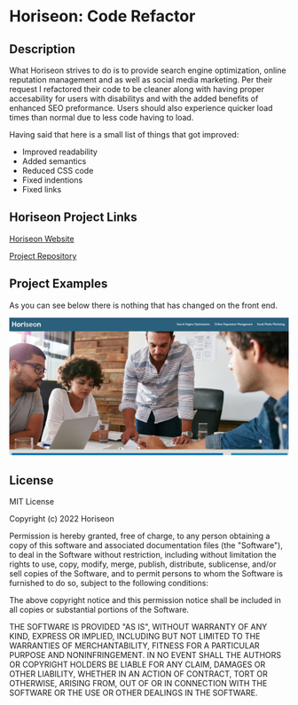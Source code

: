 # Horiseon: Code Refactor

## Description

What Horiseon strives to do is to provide search engine optimization, online reputation management and as well as social media marketing. Per their request I refactored their code to be cleaner along with having proper accesability for users with disabilitys and with the added benefits of enhanced SEO preformance. Users should also experience quicker load times than normal due to less code having to load. 

Having said that here is a small list of things that got improved:

- Improved readability
- Added semantics
- Reduced CSS code
- Fixed indentions
- Fixed links

## Horiseon Project Links

[Horiseon Website](https://tyestanley.github.io/horiseon-refactor)

[Project Repository](https://github.com/TyeStanley/horiseon-refactor)

## Project Examples

As you can see below there is nothing that has changed on the front end.

![Horiseon Homepage](assets/images/homepage-horiseon-example.PNG)


## License

 MIT License

Copyright (c) 2022 Horiseon

Permission is hereby granted, free of charge, to any person obtaining a copy
of this software and associated documentation files (the "Software"), to deal
in the Software without restriction, including without limitation the rights
to use, copy, modify, merge, publish, distribute, sublicense, and/or sell
copies of the Software, and to permit persons to whom the Software is
furnished to do so, subject to the following conditions:

The above copyright notice and this permission notice shall be included in all
copies or substantial portions of the Software.

THE SOFTWARE IS PROVIDED "AS IS", WITHOUT WARRANTY OF ANY KIND, EXPRESS OR
IMPLIED, INCLUDING BUT NOT LIMITED TO THE WARRANTIES OF MERCHANTABILITY,
FITNESS FOR A PARTICULAR PURPOSE AND NONINFRINGEMENT. IN NO EVENT SHALL THE
AUTHORS OR COPYRIGHT HOLDERS BE LIABLE FOR ANY CLAIM, DAMAGES OR OTHER
LIABILITY, WHETHER IN AN ACTION OF CONTRACT, TORT OR OTHERWISE, ARISING FROM,
OUT OF OR IN CONNECTION WITH THE SOFTWARE OR THE USE OR OTHER DEALINGS IN THE
SOFTWARE.
